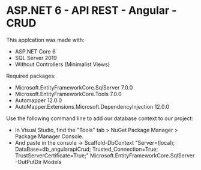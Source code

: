 # ASP.NET 6 - API REST - Angular - CRUD

This applcation was made with:
- ASP.NET Core 6
- SQL Server 2019
- Without Controllers (Minimalist Views)

Required packages:
- Microsoft.EntityFrameworkCore.SqlServer 7.0.0
- Microsoft.EntityFrameworkCore.Tools 7.0.0
- Automapper 12.0.0
- AutoMapper.Extensions.Microsoft.DependencyInjection 12.0.0

Use the following command line to add our database context to our project:
- In Visual Studio, find the "Tools" tab > NuGet Package Manager > Package Manager Console.
- And paste in the console -> Scaffold-DbContext "Server=(local); DataBase=db_angularapiCrud; Trusted_Connection=True; TrustServerCertificate=True;" Microsoft.EntityFrameworkCore.SqlServer -OutPutDir Models
